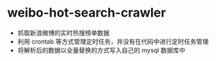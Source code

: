 # weibo-hot-search-crawler
* 抓取新浪微博的实时热搜榜单数据
* 利用 crontab 等方式管理定时任务，并没有在代码中进行定时任务管理
* 将解析后的数据以全量替换的方式写入自己的 mysql 数据库中
